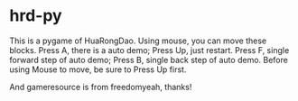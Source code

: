 # hrd-py
This is a pygame of HuaRongDao.
Using mouse, you can move these blocks.
Press A, there is a auto demo; Press Up, just restart.
Press F, single forward step of auto demo; Press B, single back step of auto demo.
Before using Mouse to move, be sure to Press Up first.

And gameresource is from freedomyeah, thanks!

